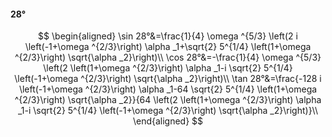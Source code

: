 #### 28°

$$
\begin{aligned}
\sin 28°&=\frac{1}{4} \omega ^{5/3} \left(2 i \left(-1+\omega ^{2/3}\right) \alpha _1+\sqrt{2} 5^{1/4} \left(1+\omega ^{2/3}\right) \sqrt{\alpha _2}\right)\\
\cos 28°&=-\frac{1}{4} \omega ^{5/3} \left(2 \left(1+\omega ^{2/3}\right) \alpha _1-i \sqrt{2} 5^{1/4} \left(-1+\omega ^{2/3}\right) \sqrt{\alpha _2}\right)\\
\tan 28°&=\frac{-128 i \left(-1+\omega ^{2/3}\right) \alpha _1-64 \sqrt{2} 5^{1/4} \left(1+\omega ^{2/3}\right) \sqrt{\alpha _2}}{64 \left(2 \left(1+\omega
^{2/3}\right) \alpha _1-i \sqrt{2} 5^{1/4} \left(-1+\omega ^{2/3}\right) \sqrt{\alpha _2}\right)}\\
\end{aligned}
$$

